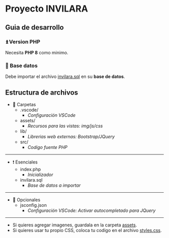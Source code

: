 # Proyecto INVILARA

## Guia de desarrollo

### ⏫ Version PHP

Necesita **PHP 8** como minimo.

### 📄 Base datos

Debe importar el archivo [invilara.sql](invilara.sql) en su **base de datos**.

## Estructura de archivos

- 📁 Carpetas
    - .vscode/
        - *Configuración VSCode*
    - assets/
        - *Recursos para las vistas: img/js/css*
    - lib/
        - *Librerias web externas: Bootstrap/JQuery*
    - src/
        - *Codigo fuente PHP*

---

- ❗ Esenciales
    - index.php 
        - *Inicializador*
    - invilara.sql
        - *Base de datos a importar*

---

- 🔵 Opcionales
    - jsconfig.json
        - *Configuración VSCode: Activar autocompletado para JQuery*

---

- Si quieres agregar imagenes, guardala en la carpeta [assets](assets).
- Si quieres usar tu propio CSS, coloca tu codigo en el archivo [styles.css](assets/styles.css).
